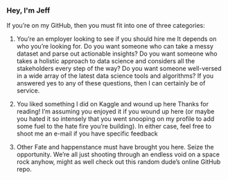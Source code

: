 ### Hey, I'm Jeff

If you’re on my GitHub, then you must fit into one of three categories:

1) You’re an employer looking to see if you should hire me
It depends on who you’re looking for. Do you want someone who can take a messy dataset and parse out actionable insights? Do you want someone who takes a holistic approach to data science and considers all the stakeholders every step of the way? Do you want someone well-versed in a wide array of the latest data science tools and algorithms? If you answered yes to any of these questions, then I can certainly be of service.

2) You liked something I did on Kaggle and wound up here
Thanks for reading! I’m assuming you enjoyed it if you wound up here (or maybe you hated it so intensely that you went snooping on my profile to add some fuel to the hate fire you’re building). In either case, feel free to shoot me an e-mail if you have specific feedback

3) Other
Fate and happenstance must have brought you here. Seize the opportunity. We’re all just shooting through an endless void on a space rock anyhow, might as well check out this random dude’s online GitHub repo.

